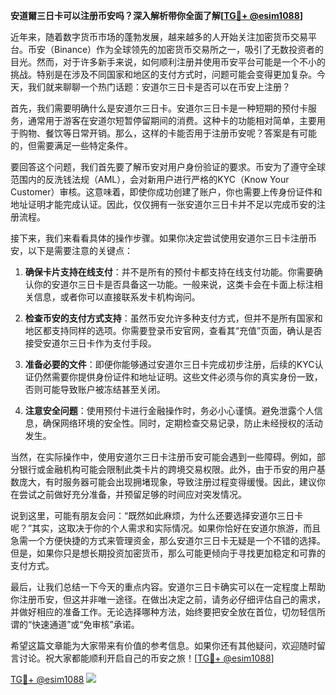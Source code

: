 **安道爾三日卡可以注册币安吗？深入解析带你全面了解[[TG💪+ @esim1088](https://t.me/s/esim1088)]**

近年来，随着数字货币市场的蓬勃发展，越来越多的人开始关注加密货币交易平台。币安（Binance）作为全球领先的加密货币交易所之一，吸引了无数投资者的目光。然而，对于许多新手来说，如何顺利注册并使用币安平台可能是一个不小的挑战。特别是在涉及不同国家和地区的支付方式时，问题可能会变得更加复杂。今天，我们就来聊聊一个热门话题：安道尔三日卡是否可以在币安上注册？

首先，我们需要明确什么是安道尔三日卡。安道尔三日卡是一种短期的预付卡服务，通常用于游客在安道尔短暂停留期间的消费。这种卡的功能相对简单，主要用于购物、餐饮等日常开销。那么，这样的卡能否用于注册币安呢？答案是有可能的，但需要满足一些特定条件。

要回答这个问题，我们首先要了解币安对用户身份验证的要求。币安为了遵守全球范围内的反洗钱法规（AML），会对新用户进行严格的KYC（Know Your Customer）审核。这意味着，即使你成功创建了账户，你也需要上传身份证件和地址证明才能完成认证。因此，仅仅拥有一张安道尔三日卡并不足以完成币安的注册流程。

接下来，我们来看看具体的操作步骤。如果你决定尝试使用安道尔三日卡注册币安，以下是需要注意的关键点：

1. **确保卡片支持在线支付**：并不是所有的预付卡都支持在线支付功能。你需要确认你的安道尔三日卡是否具备这一功能。一般来说，这类卡会在卡面上标注相关信息，或者你可以直接联系发卡机构询问。

2. **检查币安的支付方式支持**：虽然币安允许多种支付方式，但并不是所有国家和地区都支持同样的选项。你需要登录币安官网，查看其“充值”页面，确认是否接受安道尔三日卡作为支付手段。

3. **准备必要的文件**：即便你能够通过安道尔三日卡完成初步注册，后续的KYC认证仍然需要你提供身份证件和地址证明。这些文件必须与你的真实身份一致，否则可能导致账户被冻结甚至关闭。

4. **注意安全问题**：使用预付卡进行金融操作时，务必小心谨慎。避免泄露个人信息，确保网络环境的安全性。同时，定期检查交易记录，防止未经授权的活动发生。

当然，在实际操作中，使用安道尔三日卡注册币安可能会遇到一些障碍。例如，部分银行或金融机构可能会限制此类卡片的跨境交易权限。此外，由于币安的用户基数庞大，有时服务器可能会出现拥堵现象，导致注册过程变得缓慢。因此，建议你在尝试之前做好充分准备，并预留足够的时间应对突发情况。

说到这里，可能有朋友会问：“既然如此麻烦，为什么还要选择安道尔三日卡呢？”其实，这取决于你的个人需求和实际情况。如果你恰好在安道尔旅游，而且急需一个方便快捷的方式来管理资金，那么安道尔三日卡无疑是一个不错的选择。但是，如果你只是想长期投资加密货币，那么可能更倾向于寻找更加稳定和可靠的支付方式。

最后，让我们总结一下今天的重点内容。安道尔三日卡确实可以在一定程度上帮助你注册币安，但这并非唯一途径。在做出决定之前，请务必仔细评估自己的需求，并做好相应的准备工作。无论选择哪种方法，始终要把安全放在首位，切勿轻信所谓的“快速通道”或“免审核”承诺。

希望这篇文章能为大家带来有价值的参考信息。如果你还有其他疑问，欢迎随时留言讨论。祝大家都能顺利开启自己的币安之旅！[[TG💪+ @esim1088](https://t.me/s/esim1088)]

[TG💪+ @esim1088](https://t.me/s/esim1088) ![](https://i.postimg.cc/4NQfJmqS/Snipaste-2025-05-13-00-14-12.png)